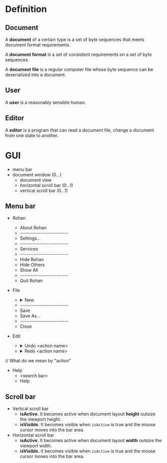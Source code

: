 # Definition

## Document

A **document** of a certain type is a set of byte sequences that meets 
document format requirements.

A **document format** is a set of consistent requirements on a set of byte sequences.

A **document file** is a regular computer file whose byte sequence 
can be deserialized into a document.



## User

A **user** is a reasonably sensible human.

## Editor

A **editor** is a program that can read a document file, 
change a document from one state to another.


# GUI

* menu bar
* document window (0...)
    * document view
    * horizontal scroll bar (0...1)
    * vertical scroll bar (0...1)

## Menu bar

* Rohan
    * About Rohan
    * \------------------------
    * Settings...
    * \------------------------
    * Services
    * \------------------------
    * Hide Rohan
    * Hide Others
    * Show All
    * \------------------------
    * Quit Rohan

* File
    * <details>
      <summary>New</summary>
      Create a new document with no backend file, with a name distinct from all open documents with no backend file.
      </details>
    * \------------------------
    * Save
    * Save As...
    * \------------------------
    * Close

* Edit
    * <details>
      <summary>Undo &lt;action name&gt;</summary> 
      When there is no last action, show inactive "Undo".<br>
      When there is last action, say "paste", show "Undo Paste".
      </details>
    * <details>
      <summary>Redo &lt;action name&gt;</summary>
      When there is no last undo action, show inactive "Redo".<br>
      When there is last undo action, say "Undo Paste", show "Redo Paste".
      </details>

// What do we mean by "action"

* Help
    * &lt;search bar&gt;
    * Help

## Scroll bar

* Vertical scroll bar
    * **isActive.** It becomes active when document layout **height** outsize the
      viewport height.
    * **isVisible.** It becomes visible when `isActive` is true and the mouse
      cursor moves into the bar area.
* Horizontal scroll bar
    * **isActive.** It becomes active when document layout **width** outsize the
      viewport width.
    * **isVisible.** It becomes visible when `isActive` is true and the mouse
      cursor moves into the bar area.
